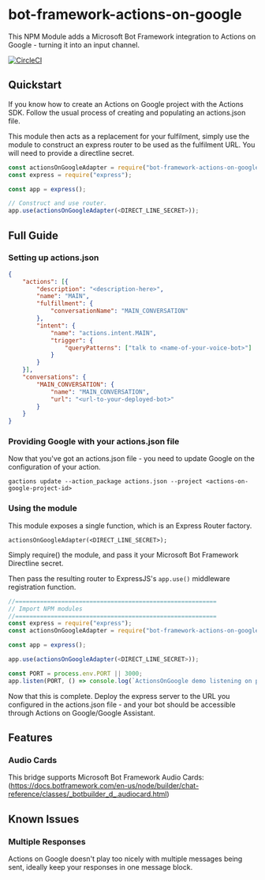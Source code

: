# bot-framework-actions-on-google


This NPM Module adds a Microsoft Bot Framework integration to Actions on Google - turning it into an input channel.

[![CircleCI](https://circleci.com/gh/Capgemini-AIE/bot-framework-actions-on-google.svg?style=svg&circle-token=9cc914f06f298c6d0bed0886b943f177b89ad883)](https://circleci.com/gh/Capgemini-AIE/bot-framework-actions-on-google)

## Quickstart

If you know how to create an Actions on Google project with the Actions SDK. Follow the usual process of creating and populating an actions.json file.

This module then acts as a replacement for your fulfilment, simply use the module to construct an express router to be used as the fulfilment URL. You will need to provide a directline secret.

```javascript
const actionsOnGoogleAdapter = require("bot-framework-actions-on-google");
const express = require("express");

const app = express();

// Construct and use router.
app.use(actionsOnGoogleAdapter(<DIRECT_LINE_SECRET>));
```

## Full Guide

### Setting up actions.json
```json
{
	"actions": [{
		"description": "<description-here>",
		"name": "MAIN",
		"fulfillment": {
			"conversationName": "MAIN_CONVERSATION"
		},
		"intent": {
			"name": "actions.intent.MAIN",
			"trigger": {
				"queryPatterns": ["talk to <name-of-your-voice-bot>"]
			}
		}
	}],
	"conversations": {
		"MAIN_CONVERSATION": {
			"name": "MAIN_CONVERSATION",
			"url": "<url-to-your-deployed-bot>"
		}
	}
}
```

### Providing Google with your actions.json file

Now that you've got an actions.json file - you need to update Google on the configuration of your action.

`gactions update --action_package actions.json --project <actions-on-google-project-id>`

### Using the module

This module exposes a single function, which is an Express Router factory.

`actionsOnGoogleAdapter(<DIRECT_LINE_SECRET>);`

Simply require() the module, and pass it your Microsoft Bot Framework Directline secret. 

Then pass the resulting router to ExpressJS's `app.use()` middleware registration function.

```javascript
//=========================================================
// Import NPM modules
//=========================================================
const express = require("express");
const actionsOnGoogleAdapter = require("bot-framework-actions-on-google");

const app = express();

app.use(actionsOnGoogleAdapter(<DIRECT_LINE_SECRET>));

const PORT = process.env.PORT || 3000;
app.listen(PORT, () => console.log(`ActionsOnGoogle demo listening on port ${PORT}!`));
```

Now that this is complete. Deploy the express server to the URL you configured in the actions.json file - and your bot should be accessible through Actions on Google/Google Assistant.

## Features

### Audio Cards

This bridge supports Microsoft Bot Framework Audio Cards:
(https://docs.botframework.com/en-us/node/builder/chat-reference/classes/_botbuilder_d_.audiocard.html)

## Known Issues

### Multiple Responses
 
Actions on Google doesn't play too nicely with multiple messages being sent, ideally keep your responses in one message block.
